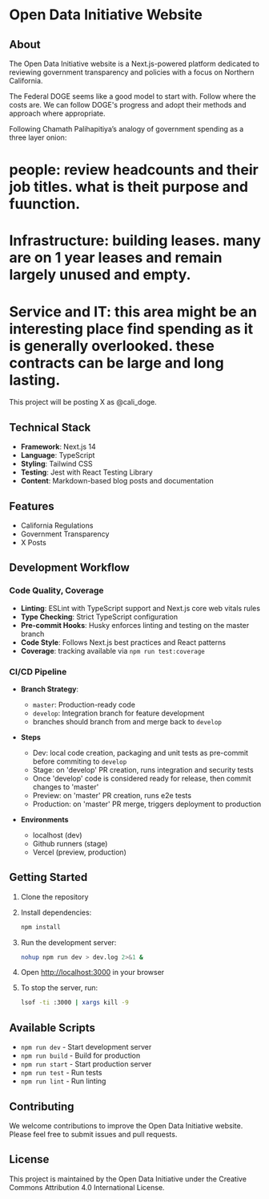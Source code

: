 # Open Data Initiative Website

## About

The Open Data Initiative website is a Next.js-powered platform dedicated to reviewing government transparency and policies with a focus on Northern California. 

The Federal DOGE seems like a good model to start with. Follow where the costs are. We can follow DOGE's progress and adopt their methods and approach where appropriate. 

Following Chamath Palihapitiya’s analogy of government spending as a three layer onion:

# people: review headcounts and their job titles. what is theit purpose and fuunction.
# Infrastructure: building leases. many are on 1 year leases and remain largely unused and empty. 
# Service and IT: this area might be an interesting place find spending as it is generally overlooked. these contracts can be large and long lasting. 

This project will be posting X as @cali_doge.

## Technical Stack

- **Framework**: Next.js 14
- **Language**: TypeScript
- **Styling**: Tailwind CSS
- **Testing**: Jest with React Testing Library
- **Content**: Markdown-based blog posts and documentation

## Features

- California Regulations
- Government Transparency
- X Posts

## Development Workflow

### Code Quality, Coverage

- **Linting**: ESLint with TypeScript support and Next.js core web vitals rules
- **Type Checking**: Strict TypeScript configuration
- **Pre-commit Hooks**: Husky enforces linting and testing on the master branch
- **Code Style**: Follows Next.js best practices and React patterns
- **Coverage**: tracking available via `npm run test:coverage`

### CI/CD Pipeline

- **Branch Strategy**:
  - `master`: Production-ready code
  - `develop`: Integration branch for feature development
  - branches should branch from and merge back to `develop`

- **Steps**
   - Dev: local code creation, packaging and unit tests as pre-commit before commiting  to `develop`
   - Stage: on 'develop' PR creation, runs integration and security tests
   - Once 'develop' code is considered ready for release, then commit changes to 'master'
   - Preview: on 'master' PR creation, runs e2e tests
   - Production: on 'master' PR merge, triggers deployment to production

- **Environments**
   - localhost (dev)
   - Github runners (stage)
   - Vercel (preview, production)

## Getting Started

1. Clone the repository
2. Install dependencies:
   ```bash
   npm install
   ```
3. Run the development server:
   ```bash
   nohup npm run dev > dev.log 2>&1 &
   ```
4. Open [http://localhost:3000](http://localhost:3000) in your browser

5. To stop the server, run:
   ```bash
   lsof -ti :3000 | xargs kill -9
   ```

## Available Scripts

- `npm run dev` - Start development server
- `npm run build` - Build for production
- `npm run start` - Start production server
- `npm run test` - Run tests
- `npm run lint` - Run linting

## Contributing

We welcome contributions to improve the Open Data Initiative website. Please feel free to submit issues and pull requests.

## License

This project is maintained by the Open Data Initiative under the Creative Commons Attribution 4.0 International License.
